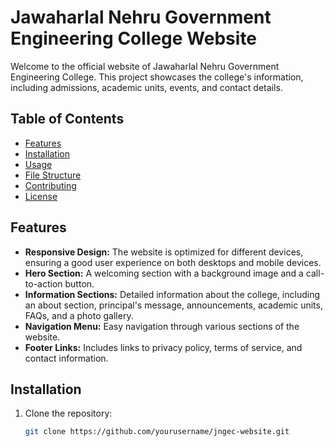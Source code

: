 # Jawaharlal Nehru Government Engineering College Website

Welcome to the official website of Jawaharlal Nehru Government Engineering College. This project showcases the college's information, including admissions, academic units, events, and contact details.

## Table of Contents

- [Features](#features)
- [Installation](#installation)
- [Usage](#usage)
- [File Structure](#file-structure)
- [Contributing](#contributing)
- [License](#license)

## Features

- **Responsive Design:** The website is optimized for different devices, ensuring a good user experience on both desktops and mobile devices.
- **Hero Section:** A welcoming section with a background image and a call-to-action button.
- **Information Sections:** Detailed information about the college, including an about section, principal's message, announcements, academic units, FAQs, and a photo gallery.
- **Navigation Menu:** Easy navigation through various sections of the website.
- **Footer Links:** Includes links to privacy policy, terms of service, and contact information.

## Installation

1. Clone the repository:
   ```bash
   git clone https://github.com/yourusername/jngec-website.git
